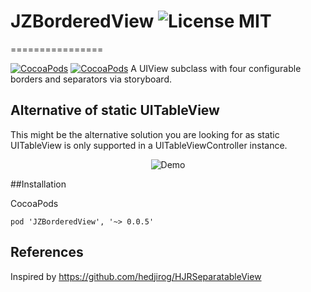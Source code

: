 # JZBorderedView ![License MIT](https://go-shields.herokuapp.com/license-MIT-blue.png)
================

[![CocoaPods](https://cocoapod-badges.herokuapp.com/v/JZBorderedView/badge.png)](http://cocoapods.org/?q=JZBorderedView)
[![CocoaPods](https://cocoapod-badges.herokuapp.com/p/JZBorderedView/badge.png)](http://cocoapods.org/?q=JZBorderedView)
A UIView subclass with four configurable borders and separators via storyboard.

## Alternative of static UITableView
This might be the alternative solution you are looking for as static UITableView is only supported in a UITableViewController instance.

<p align="center">
  <img title="Demo" src="https://github.com/jessiejames1116/JZBorderedView/blob/master/Resources/Screen%20Shot.png"/>
</p>

##Installation

CocoaPods

	pod 'JZBorderedView', '~> 0.0.5'
  
## References
Inspired by https://github.com/hedjirog/HJRSeparatableView
